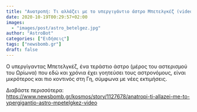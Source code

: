 ```yaml
---
title: "Ανατροπή: Τι αλλάζει με το υπεργιγάντιο άστρο Μπετελγκέζ (video)"
date: 2020-10-19T00:29:57+02:00
images:
  - "images/post/astro_betelgez.jpg"
author: "AstroBot"
categories: ["Ειδήσεις"]
tags: ["newsbomb.gr"]
draft: false
---
```


Ο υπεργίγαντας Μπετελγκέζ, ένα τεράστιο άστρο (μέρος του αστερισμού του Ωρίωνα) που εδώ και χρόνια έχει γοητεύσει τους αστρονόμους, είναι μικρότερος και πιο κοντινός στη Γη, σύμφωνα με νέες εκτιμήσεις.

Διαβάστε περισσότερα: https://www.newsbomb.gr/kosmos/story/1127678/anatropi-ti-allazei-me-to-ypergigantio-astro-mpetelgkez-video

